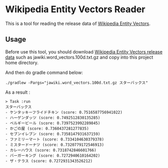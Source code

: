 
# Wikipedia Entity Vectors Reader

This is a tool for reading the release data of [Wikipedia Entity Vectors](https://github.com/singletongue/WikiEntVec).


## Usage

Before use this tool, you should download [Wikipedia Entity Vectors release data](https://github.com/singletongue/WikiEntVec/releases) such as jawiki.word\_vectors.100d.txt.gz and copy into this project home directory.

And then do gradle command below:

```
./gradlew -Pargs="jawiki.word_vectors.100d.txt.gz スターバックス"
```

As a result :

```
> Task :run
スターバックス
- ケンタッキーフライドチキン (score: 0.7516587756941022)
- ハーゲンダッツ (score: 0.7492512830135285)
- ベルギービール (score: 0.7397523992289845)
- かごの屋 (score: 0.7360437281277835)
- セブンイレブン (score: 0.7358147931637159)
- ファミリーマート (score: 0.7334104630379378)
- ミスタードーナツ (score: 0.7320779172546913)
- カレーハウス (score: 0.7318742846601766)
- バーガーキング (score: 0.7272940610164202)
- ザ・テラス (score: 0.7272931343526212)
```

